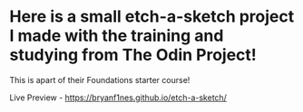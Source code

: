 # Here is a small etch-a-sketch project I made with the training and studying from The Odin Project!

This is apart of their Foundations starter course!

Live Preview - https://bryanf1nes.github.io/etch-a-sketch/
